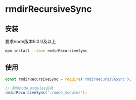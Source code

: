 # rmdirRecursiveSync

## 安装

要求node版本6.0.0及以上

```bash
npm install --save rmdirRecursiveSync
```

## 使用

```javascript
const rmdirRecursiveSync = require('rmdirRecursiveSync');

// 删除node_modules目录
rmdirRecursiveSync('./node_modules');
```